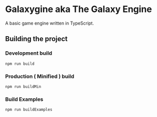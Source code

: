 # Galaxygine aka The Galaxy Engine

A basic game engine written in TypeScript.

## Building the project

### Development build

`npm run build`

### Production ( Minified ) build

`npm run buildMin`

### Build Examples

`npm run buildExamples`
